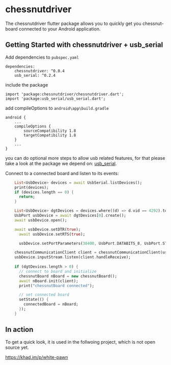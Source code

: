 # chessnutdriver

The chessnutdriver flutter package allows you to quickly get you chessnut-board connected
to your Android application.

## Getting Started with chessnutdriver + usb_serial

Add dependencies to `pubspec.yaml`
```
dependencies:
	chessnutdriver: ^0.0.4
	usb_serial: ^0.2.4
```

include the package
```
import 'package:chessnutdriver/chessnutdriver.dart';
import 'package:usb_serial/usb_serial.dart';
```

add compileOptions to `android\app\build.gradle`
```
android {
    ...
    compileOptions {
        sourceCompatibility 1.8
        targetCompatibility 1.8
    }
    ...
}
```
you can do optional more steps to allow usb related features,
for that please take a look at the package we depend on: 
[usb_serial](https://pub.dev/packages/usb_serial).


Connect to a connected board and listen to its events:
```dart
    List<UsbDevice> devices = await UsbSerial.listDevices();
    print(devices);
    if (devices.length == 0) {
      return;
    }

    List<UsbDevice> dgtDevices = devices.where((d) => d.vid == 4292).toList();
    UsbPort usbDevice = await dgtDevices[0].create();
    await usbDevice.open();

    await usbDevice.setDTR(true);
	  await usbDevice.setRTS(true);

	  usbDevice.setPortParameters(38400, UsbPort.DATABITS_8, UsbPort.STOPBITS_1, UsbPort.PARITY_NONE);

    chessnutCommunicationClient client = chessnutCommunicationClient(usbDevice.write);
    usbDevice.inputStream.listen(client.handleReceive);
    
    if (dgtDevices.length > 0) {
      // connect to board and initialize
      chessnutBoard nBoard = new chessnutBoard();
      await nBoard.init(client);
      print("chessnutBoard connected");

      // set connected board
      setState(() {
        connectedBoard = nBoard;
      });
    }
```

## In action

To get a quick look, it is used in the follwoing project, which is not open source yet.

https://khad.im/p/white-pawn

